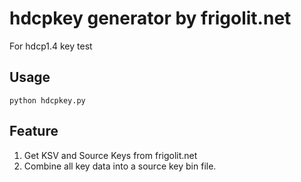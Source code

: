 # hdcpkey generator by frigolit.net
For hdcp1.4 key test

## Usage
``` shell
python hdcpkey.py
```

## Feature
1. Get KSV and Source Keys from frigolit.net
2. Combine all key data into a source key bin file.